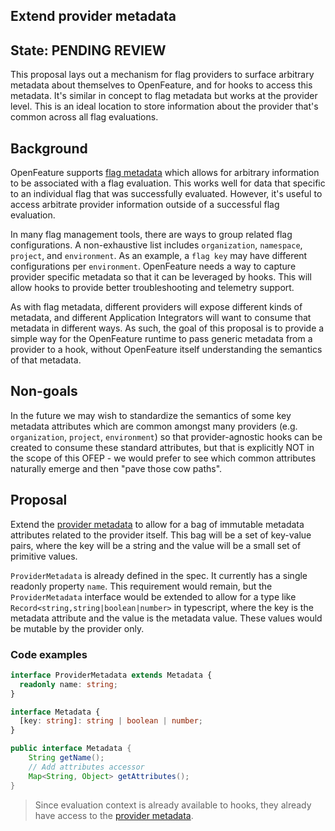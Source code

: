 ## Extend provider metadata

## State: PENDING REVIEW

This proposal lays out a mechanism for flag providers to surface arbitrary metadata about themselves to OpenFeature, and for hooks to access this metadata.
It's similar in concept to flag metadata but works at the provider level.
This is an ideal location to store information about the provider that's common across all flag evaluations.

## Background

OpenFeature supports [flag metadata](./007-OFEP-provider-flag-metadata.md) which allows for arbitrary information to be associated with a flag evaluation.
This works well for data that specific to an individual flag that was successfully evaluated.
However, it's useful to access arbitrate provider information outside of a successful flag evaluation.

In many flag management tools, there are ways to group related flag configurations.
A non-exhaustive list includes `organization`, `namespace`, `project`, and `environment`.
As an example, a `flag key` may have different configurations per `environment`.
OpenFeature needs a way to capture provider specific metadata so that it can be leveraged by hooks.
This will allow hooks to provide better troubleshooting and telemetry support.

As with flag metadata, different providers will expose different kinds of metadata, and different Application Integrators will want to consume that metadata in different ways.
As such, the goal of this proposal is to provide a simple way for the OpenFeature runtime to pass generic metadata from a provider to a hook, without OpenFeature itself understanding the semantics of that metadata.

## Non-goals

In the future we may wish to standardize the semantics of some key metadata attributes which are common amongst many providers (e.g. `organization`, `project`, `environment`) so that provider-agnostic hooks can be created to consume these standard attributes, but that is explicitly NOT in the scope of this OFEP - we would prefer to see which common attributes naturally emerge and then "pave those cow paths".

## Proposal

Extend the [provider metadata](https://openfeature.dev/specification/sections/providers#requirement-211) to allow for a bag of immutable metadata attributes related to the provider itself.
This bag will be a set of key-value pairs, where the key will be a string and the value will be a small set of primitive values.

`ProviderMetadata` is already defined in the spec.
It currently has a single readonly property `name`.
This requirement would remain, but the `ProviderMetadata` interface would be extended to allow for a type like `Record<string,string|boolean|number>` in typescript, where the key is the metadata attribute and the value is the metadata value.
These values would be mutable by the provider only.

### Code examples

```ts
interface ProviderMetadata extends Metadata {
  readonly name: string;
}

interface Metadata {
  [key: string]: string | boolean | number;
}
```

```java
public interface Metadata {
    String getName();
    // Add attributes accessor
    Map<String, Object> getAttributes();
}
```

> Since evaluation context is already available to hooks, they already have access to the [provider metadata](https://openfeature.dev/specification/sections/hooks#requirement-412).

